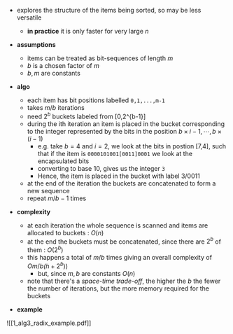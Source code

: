- explores the structure of the items being sorted, so may be less versatile
	- **in practice** it is only faster for very large $n$

- **assumptions**
	- items can be treated as bit-sequences of length $m$
	- $b$ is a chosen factor of $m$
	- $b, m$ are constants

- **algo**
	- each item has bit positions labelled `0,1,...,m-1`
	- takes $m/b$ iterations
	- need $2^b$ buckets labeled from [0,2^{b-1}]
	- during the ith iteration an item is placed in the bucket corresponding to the integer represented by the bits in the position $b \times i-1, \cdots, b\times(i-1)$
		- e.g. take $b=4$ and $i=2$, we look at the bits in postion [7,4], such that if the item is `0000101001[0011]0001` we look at the encapsulated bits
		- converting to base 10, gives us the integer `3`
		- Hence, the item is placed in the bucket with label 3/0011
	- at the end of the iteration the buckets are concatenated to form a new sequence
	- repeat $m/b -1$ times

- **complexity**
	- at each iteration the whole sequence is scanned and items are allocated to buckets : $O(n)$
	- at the end the buckets must be concatenated, since there are $2^b$ of them : $O(2^b)$
	- this happens a total of $m/b$ times giving an overall complexity of $Om/b \dot (n+2^b))$
		- but, since $m,b$ are constants $O(n)$
	-  note that there's a *space-time trade-off*, the higher the $b$ the fewer the number of iterations, but the more memory required for the buckets
- **example**

![[1_alg3_radix_example.pdf]]